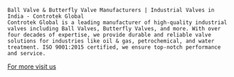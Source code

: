     Ball Valve & Butterfly Valve Manufacturers | Industrial Valves in India - Controtek Global
    Controtek Global is a leading manufacturer of high-quality industrial valves including Ball Valves, Butterfly Valves, and more. With over four decades of expertise, we provide durable and reliable valve solutions for industries like oil & gas, petrochemical, and water treatment. ISO 9001:2015 certified, we ensure top-notch performance and service. 
 [For more visit us](https://controtekglobal.com/)
